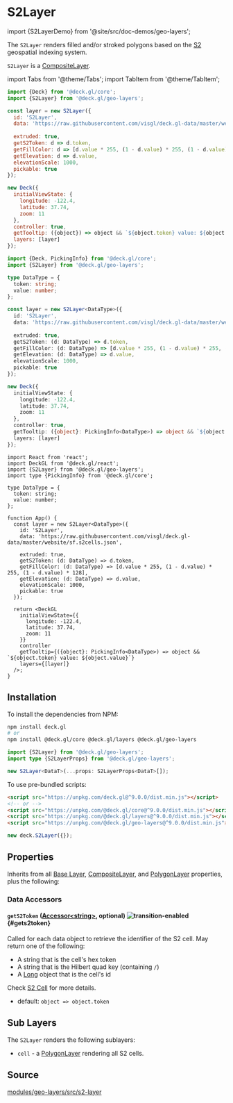 # S2Layer

import {S2LayerDemo} from '@site/src/doc-demos/geo-layers';

<S2LayerDemo />

The `S2Layer` renders filled and/or stroked polygons based on the [S2](http://s2geometry.io/) geospatial indexing system.

`S2Layer` is a [CompositeLayer](../core/composite-layer.md).


import Tabs from '@theme/Tabs';
import TabItem from '@theme/TabItem';

<Tabs groupId="language">
  <TabItem value="js" label="JavaScript">

```js
import {Deck} from '@deck.gl/core';
import {S2Layer} from '@deck.gl/geo-layers';

const layer = new S2Layer({
  id: 'S2Layer',
  data: 'https://raw.githubusercontent.com/visgl/deck.gl-data/master/website/sf.s2cells.json',
  
  extruded: true,
  getS2Token: d => d.token,
  getFillColor: d => [d.value * 255, (1 - d.value) * 255, (1 - d.value) * 128],
  getElevation: d => d.value,
  elevationScale: 1000,
  pickable: true
});

new Deck({
  initialViewState: {
    longitude: -122.4,
    latitude: 37.74,
    zoom: 11
  },
  controller: true,
  getTooltip: ({object}) => object && `${object.token} value: ${object.value}`,
  layers: [layer]
});
```

  </TabItem>
  <TabItem value="ts" label="TypeScript">

```ts
import {Deck, PickingInfo} from '@deck.gl/core';
import {S2Layer} from '@deck.gl/geo-layers';

type DataType = {
  token: string;
  value: number;
};

const layer = new S2Layer<DataType>({
  id: 'S2Layer',
  data: 'https://raw.githubusercontent.com/visgl/deck.gl-data/master/website/sf.s2cells.json',
  
  extruded: true,
  getS2Token: (d: DataType) => d.token,
  getFillColor: (d: DataType) => [d.value * 255, (1 - d.value) * 255, (1 - d.value) * 128],
  getElevation: (d: DataType) => d.value,
  elevationScale: 1000,
  pickable: true
});

new Deck({
  initialViewState: {
    longitude: -122.4,
    latitude: 37.74,
    zoom: 11
  },
  controller: true,
  getTooltip: ({object}: PickingInfo<DataType>) => object && `${object.token} value: ${object.value}`,
  layers: [layer]
});
```

  </TabItem>
  <TabItem value="react" label="React">

```tsx
import React from 'react';
import DeckGL from '@deck.gl/react';
import {S2Layer} from '@deck.gl/geo-layers';
import type {PickingInfo} from '@deck.gl/core';

type DataType = {
  token: string;
  value: number;
};

function App() {
  const layer = new S2Layer<DataType>({
    id: 'S2Layer',
    data: 'https://raw.githubusercontent.com/visgl/deck.gl-data/master/website/sf.s2cells.json',
    
    extruded: true,
    getS2Token: (d: DataType) => d.token,
    getFillColor: (d: DataType) => [d.value * 255, (1 - d.value) * 255, (1 - d.value) * 128],
    getElevation: (d: DataType) => d.value,
    elevationScale: 1000,
    pickable: true
  });

  return <DeckGL
    initialViewState={{
      longitude: -122.4,
      latitude: 37.74,
      zoom: 11
    }}
    controller
    getTooltip={({object}: PickingInfo<DataType>) => object && `${object.token} value: ${object.value}`}
    layers={[layer]}
  />;
}
```

  </TabItem>
</Tabs>


## Installation

To install the dependencies from NPM:

```bash
npm install deck.gl
# or
npm install @deck.gl/core @deck.gl/layers @deck.gl/geo-layers
```

```ts
import {S2Layer} from '@deck.gl/geo-layers';
import type {S2LayerProps} from '@deck.gl/geo-layers';

new S2Layer<DataT>(...props: S2LayerProps<DataT>[]);
```

To use pre-bundled scripts:

```html
<script src="https://unpkg.com/deck.gl@^9.0.0/dist.min.js"></script>
<!-- or -->
<script src="https://unpkg.com/@deck.gl/core@^9.0.0/dist.min.js"></script>
<script src="https://unpkg.com/@deck.gl/layers@^9.0.0/dist.min.js"></script>
<script src="https://unpkg.com/@deck.gl/geo-layers@^9.0.0/dist.min.js"></script>
```

```js
new deck.S2Layer({});
```


## Properties

Inherits from all [Base Layer](../core/layer.md), [CompositeLayer](../core/composite-layer.md), and [PolygonLayer](../layers/polygon-layer.md) properties, plus the following:

### Data Accessors

#### `getS2Token` ([Accessor&lt;string&gt;](../../developer-guide/using-layers.md#accessors), optional) ![transition-enabled](https://img.shields.io/badge/transition-enabled-green.svg?style=flat-square") {#gets2token}

Called for each data object to retrieve the identifier of the S2 cell. May return one of the following:

- A string that is the cell's hex token
- A string that is the Hilbert quad key (containing `/`)
- A [Long](https://www.npmjs.com/package/long) object that is the cell's id

Check [S2 Cell](http://s2geometry.io/devguide/s2cell_hierarchy) for more details.

* default: `object => object.token`


## Sub Layers

The `S2Layer` renders the following sublayers:

* `cell` - a [PolygonLayer](../layers/polygon-layer.md) rendering all S2 cells.


## Source

[modules/geo-layers/src/s2-layer](https://github.com/visgl/deck.gl/tree/master/modules/geo-layers/src/s2-layer)

